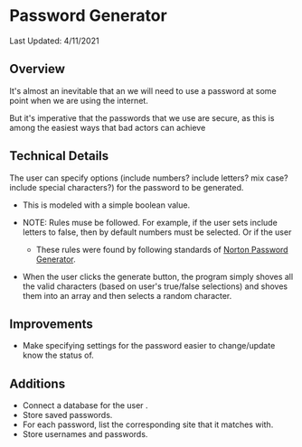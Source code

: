 # Password Generator
Last Updated: 4/11/2021

## Overview
It's almost an inevitable that an we will need to use a password at some point when we are using the internet.

But it's imperative that the passwords that we use are secure, as this is among the easiest ways that bad actors can achieve

## Technical Details
The user can specify options (include numbers? include letters? mix case? include special characters?) for the password to be generated.
- This is modeled with a simple boolean value.
- NOTE: Rules muse be followed. For example, if the user sets include letters to false, then by default numbers must be selected. Or if the user 
  - These rules were found by following standards of [Norton Password Generator](https://my.norton.com/extspa/passwordmanager?path=pwd-gen).

- When the user clicks the generate button, the program simply shoves all the valid characters (based on user's true/false selections) and shoves them into an array and then selects a random character.


## Improvements
- Make specifying settings for the password easier to change/update know the status of.

## Additions
- Connect a database for the user .
- Store saved passwords.
- For each password, list the corresponding site that it matches with.
- Store usernames and passwords.